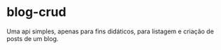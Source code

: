 # blog-crud
Uma api simples, apenas para fins didáticos, para listagem e criação de posts de um blog.

